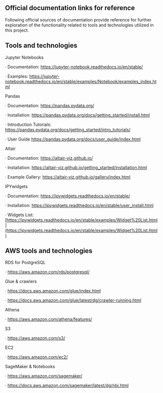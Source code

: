 ## Official documentation links for reference

Following official sources of documentation provide reference for further exploration of the functionality related to tools and technologies utilized in this project.



## Tools and technologies

Jupyter Notebooks

·    Documentation: https://jupyter-notebook.readthedocs.io/en/stable/

·    Examples: https://jupyter-notebook.readthedocs.io/en/stable/examples/Notebook/examples_index.html

 

Pandas

·    Documentation: https://pandas.pydata.org/

·    Installation: https://pandas.pydata.org/docs/getting_started/install.html

·    Introduction Tutorials: https://pandas.pydata.org/docs/getting_started/intro_tutorials/

·    User Guide https://pandas.pydata.org/docs/user_guide/index.html

 

Altair

·    Documentation: https://altair-viz.github.io/

·    Installation: https://altair-viz.github.io/getting_started/installation.html

·    Example Gallery: https://altair-viz.github.io/gallery/index.html

 

IPYwidgets

·    Documentation: https://ipywidgets.readthedocs.io/en/stable/

·    Installation: https://ipywidgets.readthedocs.io/en/stable/user_install.html

·    Widgets List: [https://ipywidgets.readthedocs.io/en/stable/examples/Widget%20List.html](https://ipywidgets.readthedocs.io/en/stable/examples/Widget%20List.html)



## AWS tools and technologies

RDS for PostgreSQL

·    https://aws.amazon.com/rds/postgresql/

Glue & crawlers

·    https://docs.aws.amazon.com/glue/index.html

·    https://docs.aws.amazon.com/glue/latest/dg/crawler-running.html

Athena

·    https://aws.amazon.com/athena/features/

S3

·    https://aws.amazon.com/s3/

EC2

·    https://aws.amazon.com/ec2/

SageMaker & Notebooks

·    https://aws.amazon.com/sagemaker/

·    https://docs.aws.amazon.com/sagemaker/latest/dg/nbi.html

